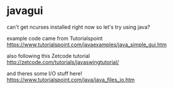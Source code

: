 # javagui

can't get ncurses installed right now so let's try using java?

example code came from Tutorialspoint
https://www.tutorialspoint.com/javaexamples/java_simple_gui.htm

also following this Zetcode tutorial
http://zetcode.com/tutorials/javaswingtutorial/

and theres some I/O stuff here!
https://www.tutorialspoint.com/java/java_files_io.htm